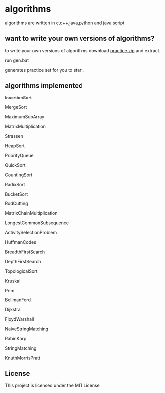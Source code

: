 # algorithms
algorithms are written in c,c++,java,python and java script

## want to write your own versions of algorithms?
to write your own versions of algorithms download [practice.zip](https://github.com/gangadharKorrapati/practice/archive/master.zip) and extract.

run gen.bat

generates practice set for you to start.

## algorithms implemented

InsertionSort

MergeSort

MaximumSubArray

MatrixMultiplication

Strassen

HeapSort

PriorityQueue

QuickSort

CountingSort

RadixSort

BucketSort

RodCutting

MatrixChainMultiplication

LongestCommonSubsequence

ActivitySelectionProblem

HuffmanCodes

BreadthFirstSearch

DepthFirstSearch

TopologicalSort

Kruskal

Prim

BellmanFord

Dijkstra

FloydWarshall

NaiveStringMatching

RabinKarp

StringMatching

KnuthMorrisPratt

## License

This project is licensed under the MIT License
